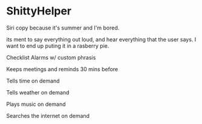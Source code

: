 # ShittyHelper
Siri copy because it's summer and I'm bored.

its ment to say everything out loud, and hear everything that the user says.
I want to end up puting it in a rasberry pie.

Checklist
  Alarms w/ custom phrasis
  
  Keeps meetings and reminds 30 mins before
  
  Tells time on demand
  
  Tells weather on demand
  
  Plays music on demand
  
  Searches the internet on demand
  
